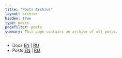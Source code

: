 ```yaml
---
title: "Posts Archive"
layout: archive
hidden: true
type: posts
pagefilter: posts
summary: This page contains an archive of all posts.
---
```


- Docs [EN](/en/docs/archive) | [RU](/en/docs/archive)
- Posts [EN](/en/posts/archive) | [RU](/ru/posts/archive)

